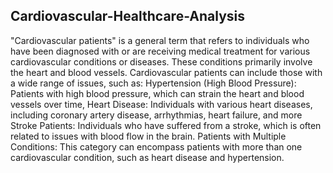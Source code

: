 ## Cardiovascular-Healthcare-Analysis
"Cardiovascular patients" is a general term that refers to individuals who have been diagnosed with or are receiving medical treatment for various cardiovascular conditions or diseases. These conditions primarily involve the heart and blood vessels. Cardiovascular patients can include those with a wide range of issues, such as:
Hypertension (High Blood Pressure): Patients with high blood pressure, which can strain the heart and blood vessels over time,
Heart Disease: Individuals with various heart diseases, including coronary artery disease, arrhythmias, heart failure, and more
Stroke Patients: Individuals who have suffered from a stroke, which is often related to issues with blood flow in the brain.
Patients with Multiple Conditions: This category can encompass patients with more than one cardiovascular condition, such as heart disease and hypertension.

